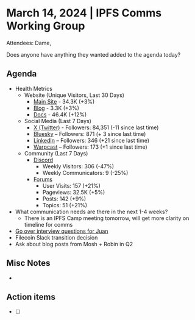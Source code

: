 # March 14, 2024 | IPFS Comms Working Group
Attendees: Dame,

Does anyone have anything they wanted added to the agenda today?

## Agenda

- Health Metrics
  - Website (Unique Visitors, Last 30 Days)
    - [Main Site](https://plausible.io/ipfs.tech) - 34.3K (+3%)
    - [Blog](https://plausible.io/blog.ipfs.tech) - 3.3K (+3%)
    - [Docs](https://plausible.io/docs.ipfs.tech) - 46.4K (+12%)
  - Social Media (Last 7 Days)
    - [X (Twitter)](https://twitter.com/IPFS) - Followers: 84,351 (-11 since last time)
    - [Bluesky](https://bsky.app/profile/ipfs.tech) – Followers: 871 (+ 3 since last time)
    - [LinkedIn](https://www.linkedin.com/company/ipfstech/) – Followers: 346 (+21 since last time)
    - [Warpcast](https://warpcast.com/ipfs) – Followers: 173 (+1 since last time)
  - Community (Last 7 Days)
    - [Discord](https://discord.gg/vj7qWuAyHY)
      - Weekly Visitors: 306 (-47%)
      - Weekly Communicators: 9 (-25%)
    - [Forums](https://discuss.ipfs.tech/admin?period=weekly)
      - User Visits: 157 (+21%)
      - Pageviews: 32.5K (+5%)
      - Posts: 142 (+9%)
      - Topics: 51 (+21%)
- What communication needs are there in the next 1-4 weeks?
  - There is an IPFS Camp meeting tomorrow, will get more clarity on timeline for comms
- [Go over interview questions for Juan](https://docs.google.com/document/d/1QzT2hOGoy0jbKpzj_62rYacQTT_gIh8ALovgtnIX7q0/edit)
- Filecoin Slack transition decision
- Ask about blog posts from Mosh + Robin in Q2

## Misc Notes
- 

## Action items
- [ ] 
